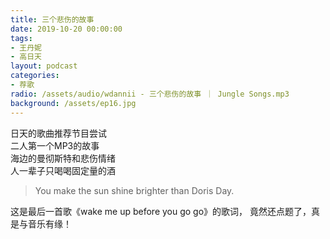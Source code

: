 ```yaml
---
title: 三个悲伤的故事
date: 2019-10-20 00:00:00
tags:
- 王丹妮
- 高日天
layout: podcast
categories:
- 荐歌
radio: /assets/audio/wdannii - 三个悲伤的故事 ｜ Jungle Songs.mp3
background: /assets/ep16.jpg
---
```


日天的歌曲推荐节目尝试  
二人第一个MP3的故事  
海边的曼彻斯特和悲伤情绪  
人一辈子只喝喝固定量的酒

> You make the sun shine brighter than Doris Day.

这是最后一首歌《wake me up before you go go》的歌词，
竟然还点题了，真是与音乐有缘！
